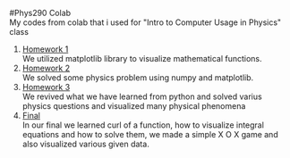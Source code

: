 #Phys290 Colab  
My codes from colab that i used for "Intro to Computer Usage in Physics" class
1. [Homework 1](https://colab.research.google.com/drive/1rDm6AtOSwP82FWWfQ-2kREu9pP9fFgDH)  
We utilized matplotlib library to visualize mathematical functions.  
2. [Homework 2](https://colab.research.google.com/drive/1nIFxTa7Sh6xskIW8rQooueMAzKLYJB_L)  
We solved some physics problem using numpy and matplotlib.  
3. [Homework 3](https://colab.research.google.com/drive/1CxLMeXLAxiV15zOlF_SQaJOXxWrsf23u#scrollTo=xXfpUfek_VVP)  
We revived what we have learned from python and solved varius physics questions and visualized many physical phenomena  
4. [Final](https://colab.research.google.com/drive/1QMcvfn5acvYeB0bMRc3ZWnWj-wwp6c_n)  
In our final we learned curl of a function, how to visualize integral equations and how to solve them, we made a simple X O X game and also visualized various given data.




